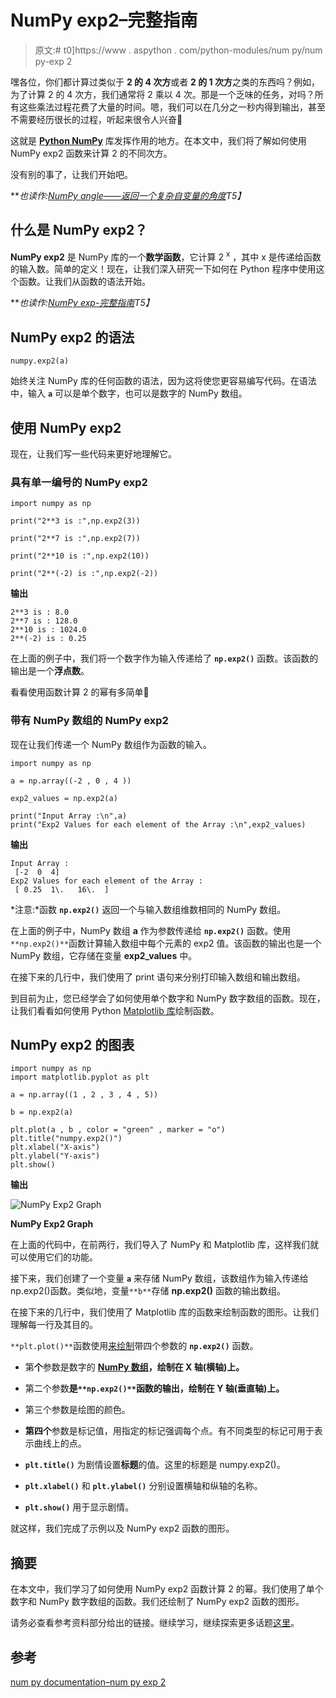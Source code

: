 # NumPy exp2–完整指南

> 原文:# t0]https://www . aspython . com/python-modules/num py/num py-exp 2

嘿各位，你们都计算过类似于 **2 的 4 次方**或者 **2 的 1 次方**之类的东西吗？例如，为了计算 2 的 4 次方，我们通常将 2 乘以 4 次。那是一个乏味的任务，对吗？所有这些乘法过程花费了大量的时间。嗯，我们可以在几分之一秒内得到输出，甚至不需要经历很长的过程，听起来很令人兴奋🙂

这就是 [**Python NumPy**](https://www.askpython.com/python-modules/numpy/python-numpy-module) 库发挥作用的地方。在本文中，我们将了解如何使用 NumPy exp2 函数来计算 2 的不同次方。

没有别的事了，让我们开始吧。

***也读作:[NumPy angle——返回一个复杂自变量的角度](https://www.askpython.com/python-modules/numpy/numpy-angle)*T5】**

## 什么是 NumPy exp2？

**NumPy exp2** 是 NumPy 库的一个**数学函数**，它计算 2 <sup>x</sup> ，其中 x 是传递给函数的输入数。简单的定义！现在，让我们深入研究一下如何在 Python 程序中使用这个函数。让我们从函数的语法开始。

***也读作:[NumPy exp-完整指南](https://www.askpython.com/python-modules/numpy/numpy-exp)*T5】**

## NumPy exp2 的语法

```
numpy.exp2(a)

```

始终关注 NumPy 库的任何函数的语法，因为这将使您更容易编写代码。在语法中，输入 **`a`** 可以是单个数字，也可以是数字的 NumPy 数组。

## 使用 NumPy exp2

现在，让我们写一些代码来更好地理解它。

### 具有单一编号的 NumPy exp2

```
import numpy as np

print("2**3 is :",np.exp2(3))

print("2**7 is :",np.exp2(7))

print("2**10 is :",np.exp2(10))

print("2**(-2) is :",np.exp2(-2))

```

**输出**

```
2**3 is : 8.0
2**7 is : 128.0
2**10 is : 1024.0
2**(-2) is : 0.25

```

在上面的例子中，我们将一个数字作为输入传递给了 **`np.exp2()`** 函数。该函数的输出是一个**浮点数**。

看看使用函数计算 2 的幂有多简单🙂

### 带有 NumPy 数组的 NumPy exp2

现在让我们传递一个 NumPy 数组作为函数的输入。

```
import numpy as np

a = np.array((-2 , 0 , 4 ))

exp2_values = np.exp2(a)

print("Input Array :\n",a)
print("Exp2 Values for each element of the Array :\n",exp2_values)

```

**输出**

```
Input Array :
 [-2  0  4]
Exp2 Values for each element of the Array :
 [ 0.25  1\.   16\.  ]

```

*注意:*函数 **`np.exp2()`** 返回一个与输入数组维数相同的 NumPy 数组。

在上面的例子中，NumPy 数组 **a** 作为参数传递给 **`np.exp2()`** 函数。使用`**np.exp2()**`函数计算输入数组中每个元素的 exp2 值。该函数的输出也是一个 NumPy 数组，它存储在变量 **exp2_values** 中。

在接下来的几行中，我们使用了 print 语句来分别打印输入数组和输出数组。

到目前为止，您已经学会了如何使用单个数字和 NumPy 数字数组的函数。现在，让我们看看如何使用 Python [Matplotlib 库](https://matplotlib.org/)绘制函数。

## NumPy exp2 的图表

```
import numpy as np
import matplotlib.pyplot as plt

a = np.array((1 , 2 , 3 , 4 , 5))

b = np.exp2(a)

plt.plot(a , b , color = "green" , marker = "o")
plt.title("numpy.exp2()")
plt.xlabel("X-axis")
plt.ylabel("Y-axis")
plt.show()

```

**输出**

![NumPy Exp2 Graph](../Images/2b45b0ec9dd57f98831dbb7573f29f64.png)

**NumPy Exp2 Graph**

在上面的代码中，在前两行，我们导入了 NumPy 和 Matplotlib 库，这样我们就可以使用它们的功能。

接下来，我们创建了一个变量 **`a`** 来存储 NumPy 数组，该数组作为输入传递给 np.exp2()函数。类似地，变量`**b**`存储 **np.exp2()** 函数的输出数组。

在接下来的几行中，我们使用了 Matplotlib 库的函数来绘制函数的图形。让我们理解每一行及其目的。

`**plt.plot()**`函数使用[来绘制](https://www.askpython.com/python/examples/plot-mathematical-functions)带四个参数的 **`np.exp2()`** 函数。

*   第**个**参数是数字的 **[NumPy 数组](https://www.askpython.com/python-modules/numpy/python-numpy-arrays)，绘制在 X 轴(横轴)上。**
*   第二个参数**是`**np.exp2()**`函数的输出，绘制在 Y 轴(垂直轴)上。**
*   第三个参数是绘图的颜色。
*   **第四个**参数是标记值，用指定的标记强调每个点。有不同类型的标记可用于表示曲线上的点。

*   **`plt.title()`** 为剧情设置**标题**的值。这里的标题是 numpy.exp2()。
*   **`plt.xlabel()`** 和 **`plt.ylabel()`** 分别设置横轴和纵轴的名称。
*   **`plt.show()`** 用于显示剧情。

就这样，我们完成了示例以及 NumPy exp2 函数的图形。

## 摘要

在本文中，我们学习了如何使用 NumPy exp2 函数计算 2 的幂。我们使用了单个数字和 NumPy 数字数组的函数。我们还绘制了 NumPy exp2 函数的图形。

请务必查看参考资料部分给出的链接。继续学习，继续探索更多话题[这里](https://www.askpython.com/)。

## 参考

[num py documentation–num py exp 2](https://numpy.org/doc/stable/reference/generated/numpy.exp2.html)